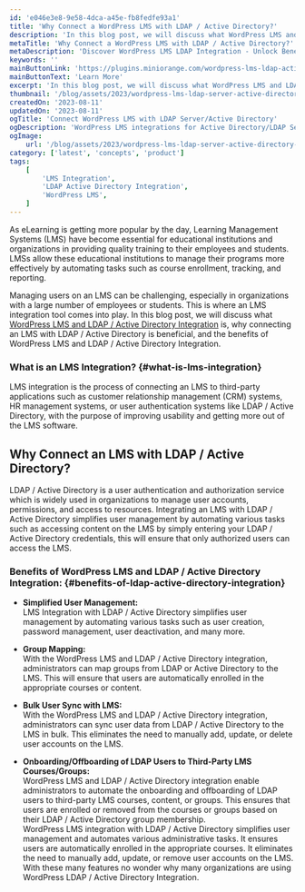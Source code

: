```yaml
---
id: 'e046e3e8-9e58-4dca-a45e-fb8fedfe93a1'
title: 'Why Connect a WordPress LMS with LDAP / Active Directory?'
description: 'In this blog post, we will discuss what WordPress LMS and LDAP / Active Directory Integration is, why connecting an LMS with LDAP / Active Directory is beneficial, and the benefits of WordPress LMS and LDAP / Active Directory Integration.'
metaTitle: 'Why Connect a WordPress LMS with LDAP / Active Directory?'
metaDescription: 'Discover WordPress LMS LDAP Integration - Unlock Benefits of Connecting with LDAP/Active Directory for Efficiency.'
keywords: ''
mainButtonLink: 'https://plugins.miniorange.com/wordpress-lms-ldap-active-directory-integration'
mainButtonText: 'Learn More'
excerpt: 'In this blog post, we will discuss what WordPress LMS and LDAP / Active Directory Integration is, why connecting an LMS with LDAP / Active Directory is beneficial, and the benefits of WordPress LMS and LDAP / Active Directory Integration.'
thumbnail: '/blog/assets/2023/wordpress-lms-ldap-server-active-directory-integration.webp'
createdOn: '2023-08-11'
updatedOn: '2023-08-11'
ogTitle: 'Connect WordPress LMS with LDAP Server/Active Directory'
ogDescription: 'WordPress LMS integrations for Active Directory/LDAP Server to automate various tasks and benefits WordPress LMS Integrations.'
ogImage:
    url: '/blog/assets/2023/wordpress-lms-ldap-server-active-directory-integration.webp'
category: ['latest', 'concepts', 'product']
tags:
    [
        'LMS Integration',
        'LDAP Active Directory Integration',
        'WordPress LMS',
    ]
---
```


As eLearning is getting more popular by the day, Learning Management Systems (LMS) have become essential for educational institutions and organizations in providing quality training to their employees and students. LMSs allow these educational institutions to manage their programs more effectively by automating tasks such as course enrollment, tracking, and reporting.

Managing users on an LMS can be challenging, especially in organizations with a large number of employees or students. This is where an LMS integration tool comes into play. In this blog post, we will discuss what [WordPress LMS and LDAP / Active Directory Integration](https://plugins.miniorange.com/wordpress-lms-ldap-active-directory-integration) is, why connecting an LMS with LDAP / Active Directory is beneficial, and the benefits of WordPress LMS and LDAP / Active Directory Integration.

### **What is an LMS Integration?** {#what-is-lms-integration}

LMS integration is the process of connecting an LMS to third-party applications such as customer relationship management (CRM) systems, HR management systems, or user authentication systems like LDAP / Active Directory, with the purpose of improving usability and getting more out of the LMS software.

## **Why Connect an LMS with LDAP / Active Directory?**

LDAP / Active Directory is a user authentication and authorization service which is widely used in organizations to manage user accounts, permissions, and access to resources. Integrating an LMS with LDAP / Active Directory simplifies user management by automating various tasks such as accessing content on the LMS by simply entering your LDAP / Active Directory credentials, this will ensure that only authorized users can access the LMS.

### **Benefits of WordPress LMS and LDAP / Active Directory Integration:** {#benefits-of-ldap-active-directory-integration}

- **Simplified User Management:**  
    LMS Integration with LDAP / Active Directory simplifies user management by automating various tasks such as user creation, password management, user deactivation, and many more.

- **Group Mapping:**  
    With the WordPress LMS and LDAP / Active Directory integration, administrators can map groups from LDAP or Active Directory to the LMS. This will ensure that users are automatically enrolled in the appropriate courses or content.

- **Bulk User Sync with LMS:**  
    With the WordPress LMS and LDAP / Active Directory integration, administrators can sync user data from LDAP / Active Directory to the LMS in bulk. This eliminates the need to manually add, update, or delete user accounts on the LMS.

- **Onboarding/Offboarding of LDAP Users to Third-Party LMS Courses/Groups:**  
    WordPress LMS and LDAP / Active Directory integration enable administrators to automate the onboarding and offboarding of LDAP users to third-party LMS courses, content, or groups. This ensures that users are enrolled or removed from the courses or groups based on their LDAP / Active Directory group membership.  
    WordPress LMS integration with LDAP / Active Directory simplifies user management and automates various administrative tasks. It ensures users are automatically enrolled in the appropriate courses. It eliminates the need to manually add, update, or remove user accounts on the LMS. With these many features no wonder why many organizations are using WordPress LDAP / Active Directory Integration.
